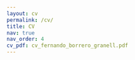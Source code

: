 ```yaml
---
layout: cv
permalink: /cv/
title: CV
nav: true
nav_order: 4
cv_pdf: cv_fernando_borrero_granell.pdf
---
```

